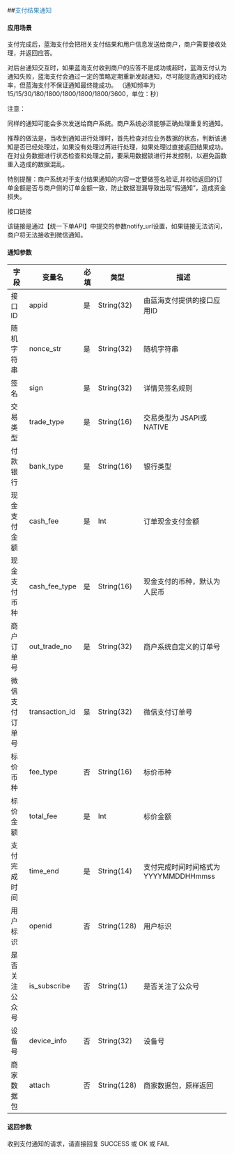 ##<span style="color:#2b7db0">支付结果通知</span>
#### 应用场景
  支付完成后，蓝海支付会把相关支付结果和用户信息发送给商户，商户需要接收处理，并返回应答。
  
  对后台通知交互时，如果蓝海支付收到商户的应答不是成功或超时，蓝海支付认为通知失败，蓝海支付会通过一定的策略定期重新发起通知，尽可能提高通知的成功率，但蓝海支付不保证通知最终能成功。 （通知频率为15/15/30/180/1800/1800/1800/1800/3600，单位：秒）
  
  
  注意：
  
  
  同样的通知可能会多次发送给商户系统。商户系统必须能够正确处理重复的通知。
  
  推荐的做法是，当收到通知进行处理时，首先检查对应业务数据的状态，判断该通知是否已经处理过，如果没有处理过再进行处理，如果处理过直接返回结果成功。在对业务数据进行状态检查和处理之前，要采用数据锁进行并发控制，以避免函数重入造成的数据混乱。
  
  特别提醒：商户系统对于支付结果通知的内容一定要做签名验证,并校验返回的订单金额是否与商户侧的订单金额一致，防止数据泄漏导致出现“假通知”，造成资金损失。
  
  接口链接
  
  该链接是通过【统一下单API】中提交的参数notify_url设置，如果链接无法访问，商户将无法接收到微信通知。
  
#### 通知参数
字段|变量名|必填|类型|描述
----|----|----|----|----
接口ID|appid|是|String(32)|由蓝海支付提供的接口应用ID
随机字符串|nonce_str|是|String(32)|随机字符串
签名|sign|是|String(32)|详情见签名规则
交易类型|trade_type|是|String(16)|交易类型为 JSAPI或NATIVE
付款银行|bank_type|是|String(16)|银行类型
现金支付金额|cash\_fee|是|Int|订单现金支付金额
现金支付币种|cash\_fee_type|是|String(16)|现金支付的币种，默认为人民币
商户订单号|out\_trade_no|是|String(32)|商户系统自定义的订单号
微信支付订单号|transaction_id|是|String(32)|微信支付订单号
标价币种|fee_type|否|String(16)|标价币种
标价金额|total_fee|是|Int|标价金额
支付完成时间|time_end|是|String(14)|支付完成时间时间格式为YYYYMMDDHHmmss
用户标识|openid|否|String(128)|用户标识
是否关注公众号|is_subscribe|否|String(1)|是否关注了公众号
设备号|device_info|否|String(32)|设备号
商家数据包|attach|否|String(128)|商家数据包，原样返回


#### 返回参数
收到支付通知的请求，请直接回复 SUCCESS 或 OK 或 FAIL